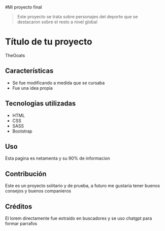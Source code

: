#Mi proyecto final
>Este proyecto se trata sobre personajes del deporte que se destacaron sobre el resto a nivel global 


# Título de tu proyecto

TheGoats

## Características

- Se fue modificando a medida que se cursaba 
- Fue una idea propia 

## Tecnologías utilizadas

- HTML
- CSS
- SASS
- Bootstrap
## Uso

Esta pagina es netamenta y su 90% de informacion 

## Contribución

Este es un proyecto solitario y de prueba, a futuro me gustaria tener buenos consejos y buenos companieros

## Créditos
El lorem directamente fue extraido en buscadores 
y se uso chatgpt para formar parrafos


